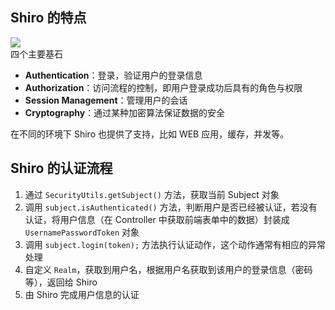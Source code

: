 ## Shiro 的特点
<img src="https://shiro.apache.org/assets/images/ShiroFeatures.png"><br>
四个主要基石
 - **Authentication**：登录，验证用户的登录信息
 - **Authorization**：访问流程的控制，即用户登录成功后具有的角色与权限
 - **Session Management**：管理用户的会话
 - **Cryptography**：通过某种加密算法保证数据的安全

在不同的环境下 Shiro 也提供了支持，比如 WEB 应用，缓存，并发等。

## Shiro 的认证流程

 1. 通过 `SecurityUtils.getSubject()` 方法，获取当前 Subject 对象 
 2. 调用 `subject.isAuthenticated()` 方法，判断用户是否已经被认证，若没有认证，将用户信息（在 Controller 中获取前端表单中的数据）封装成 `UsernamePasswordToken` 对象
 3. 调用 `subject.login(token);` 方法执行认证动作，这个动作通常有相应的异常处理
 4. 自定义 `Realm`，获取到用户名，根据用户名获取到该用户的登录信息（密码等），返回给 Shiro
 5. 由 Shiro 完成用户信息的认证
